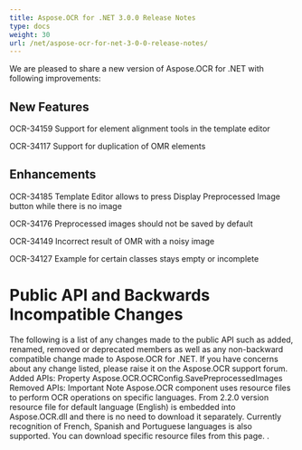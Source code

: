```yaml
---
title: Aspose.OCR for .NET 3.0.0 Release Notes
type: docs
weight: 30
url: /net/aspose-ocr-for-net-3-0-0-release-notes/
---
```


We are pleased to share a new version of Aspose.OCR for .NET with following improvements:
## **New Features**
OCR-34159 Support for element alignment tools in the template editor

OCR-34117 Support for duplication of OMR elements
## **Enhancements**
OCR-34185 Template Editor allows to press Display Preprocessed Image button while there is no image

OCR-34176 Preprocessed images should not be saved by default

OCR-34149 Incorrect result of OMR with a noisy image

OCR-34127 Example for certain classes stays empty or incomplete
# **Public API and Backwards Incompatible Changes**
The following is a list of any changes made to the public API such as added, renamed, removed or deprecated members as well as any non-backward compatible change made to Aspose.OCR for .NET. If you have concerns about any change listed, please raise it on the Aspose.OCR support forum.
Added APIs: Property Aspose.OCR.OCRConfig.SavePreprocessedImages
Removed APIs: Important Note
Aspose.OCR component uses resource files to perform OCR operations on specific languages. From 2.2.0 version resource file for default language (English) is embedded into Aspose.OCR.dll and there is no need to download it separately. Currently recognition of French, Spanish and Portuguese languages is also supported. You can download specific resource files from this page.
. 
